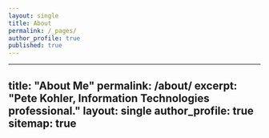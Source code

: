```yaml
---
layout: single
title: About
permalink: /_pages/
author_profile: true
published: true
---
```

---
title: "About Me"
permalink: /about/
excerpt: "Pete Kohler, Information Technologies professional."
layout: single
author_profile: true
sitemap: true
---
